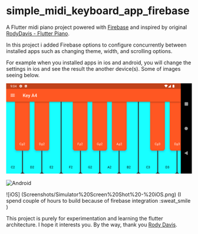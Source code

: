# simple_midi_keyboard_app_firebase

A Flutter midi piano project powered with [Firebase](https://firebase.google.com/) and inspired by original [RodyDavis - Flutter Piano](https://github.com/rodydavis/flutter_piano/tree/5k).

In this project i added Firebase options to configure concurrently between installed apps such as changing theme, width, and scrolling options.

For example when you installed apps in ios and android, you will change the settings in ios and see the result the another device(s). Some of images seeing below.

![Android](Screenshots/Screenshot_1.png)

![Android](Screenshots/Screenshot_2.gif)

![iOS] (Screenshots/Simulator%20Screen%20Shot%20-%20iOS.png) (I spend couple of hours to build because of firebase integration :sweat_smile )

This project is purely for experimentation and learning the flutter architecture. I hope it interests you. By the way, thank you [Rody Davis](https://github.com/rodydavis).